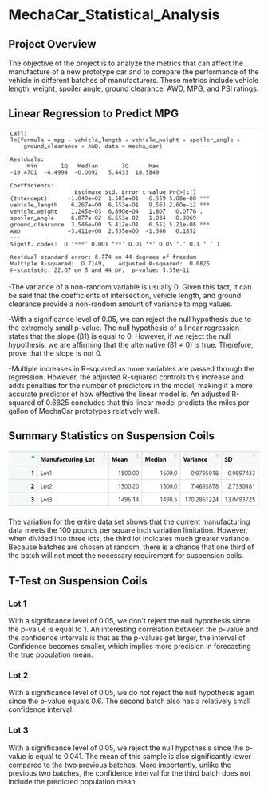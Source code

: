 # MechaCar_Statistical_Analysis

## Project Overview 
The objective of the project is to analyze the metrics that can affect the manufacture of a new prototype car and to compare the performance of the vehicle in different batches of manufacturers. These metrics include vehicle length, weight, spoiler angle, ground clearance, AWD, MPG, and PSI ratings.

## Linear Regression to Predict MPG

![Results](Resources/Linear_regression.PNG)

-The variance of a non-random variable is usually 0. Given this fact, it can be said that the coefficients of intersection, vehicle length, and ground clearance provide a non-random amount of variance to mpg values.

-With a significance level of 0.05, we can reject the null hypothesis due to the extremely small p-value. The null hypothesis of a linear regression states that the slope (β1) is equal to 0. However, if we reject the null hypothesis, we are affirming that the alternative (β1 ≠ 0) is true. Therefore, prove that the slope is not 0.

-Multiple increases in R-squared as more variables are passed through the regression. However, the adjusted R-squared controls this increase and adds penalties for the number of predictors in the model, making it a more accurate predictor of how effective the linear model is. An adjusted R-squared of 0.6825 concludes that this linear model predicts the miles per gallon of MechaCar prototypes relatively well.

## Summary Statistics on Suspension Coils

![Results](Resources/lot_summary.PNG)

The variation for the entire data set shows that the current manufacturing data meets the 100 pounds per square inch variation limitation. However, when divided into three lots, the third lot indicates much greater variance. Because batches are chosen at random, there is a chance that one third of the batch will not meet the necessary requirement for suspension coils.

## T-Test on Suspension Coils

### Lot 1 
With a significance level of 0.05, we don't reject the null hypothesis since the p-value is equal to 1. An interesting correlation between the p-value and the confidence intervals is that as the p-values get larger, the interval of Confidence becomes smaller, which implies more precision in forecasting the true population mean.

### Lot 2
With a significance level of 0.05, we do not reject the null hypothesis again since the p-value equals 0.6. The second batch also has a relatively small confidence interval.

### Lot 3
With a significance level of 0.05, we reject the null hypothesis since the p-value is equal to 0.041. The mean of this sample is also significantly lower compared to the two previous batches. More importantly, unlike the previous two batches, the confidence interval for the third batch does not include the predicted population mean.
